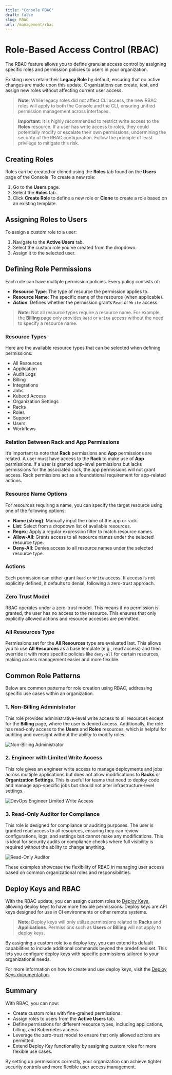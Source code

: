 ```yaml
---
title: "Console RBAC"
draft: false
slug: RBAC
url: /management/rbac
---
```


# Role-Based Access Control (RBAC)

The RBAC feature allows you to define granular access control by assigning specific roles and permission policies to users in your organization. 

Existing users retain their **Legacy Role** by default, ensuring that no active changes are made upon this update. Organizations can create, test, and assign new roles without affecting current user access.

> **Note**: While legacy roles did not affect CLI access, the new RBAC roles will apply to both the Console and the CLI, ensuring unified permission management across interfaces.

> **Important**: It is highly recommended to restrict write access to the **Roles** resource. If a user has write access to roles, they could potentially modify or escalate their own permissions, undermining the security of the RBAC configuration. Follow the principle of least privilege to mitigate this risk.

## Creating Roles

Roles can be created or cloned using the **Roles** tab found on the **Users** page of the Console. To create a new role:

1. Go to the **Users** page.
2. Select the **Roles** tab.
3. Click **Create Role** to define a new role or **Clone** to create a role based on an existing template.

## Assigning Roles to Users

To assign a custom role to a user:

1. Navigate to the **Active Users** tab.
2. Select the custom role you've created from the dropdown.
3. Assign it to the selected user.

## Defining Role Permissions

Each role can have multiple permission policies. Every policy consists of:
- **Resource Type**: The type of resource the permission applies to.
- **Resource Name**: The specific name of the resource (when applicable).
- **Action**: Defines whether the permission grants `Read` or `Write` access.

> **Note**: Not all resource types require a resource name. For example, the **Billing** page only provides `Read` or `Write` access without the need to specify a resource name.

### Resource Types

Here are the available resource types that can be selected when defining permissions:

- All Resources
- Application
- Audit Logs
- Billing
- Integrations
- Jobs
- Kubectl Access
- Organization Settings
- Racks
- Roles
- Support
- Users
- Workflows

### Relation Between Rack and App Permissions

It’s important to note that **Rack** permissions and **App** permissions are related. A user must have access to the **Rack** to make use of **App** permissions. If a user is granted app-level permissions but lacks permissions for the associated rack, the app permissions will not grant access. Rack permissions act as a foundational requirement for app-related actions.

### Resource Name Options

For resources requiring a name, you can specify the target resource using one of the following options:

- **Name (string)**: Manually input the name of the app or rack.
- **List**: Select from a dropdown list of available resources.
- **Regex**: Apply a regular expression filter to match resource names.
- **Allow-All**: Grants access to all resource names under the selected resource type.
- **Deny-All**: Denies access to all resource names under the selected resource type.

### Actions

Each permission can either grant `Read` or `Write` access. If access is not explicitly defined, it defaults to denial, following a zero-trust approach.

### Zero Trust Model

RBAC operates under a zero-trust model. This means if no permission is granted, the user has no access to the resource. This ensures that only explicitly allowed actions and resource accesses are permitted.

### All Resources Type

Permissions set for the **All Resources** type are evaluated last. This allows you to use **All Resources** as a base template (e.g., read access) and then override it with more specific policies like `deny-all` for certain resources, making access management easier and more flexible.

## Common Role Patterns

Below are common patterns for role creation using RBAC, addressing specific use cases within an organization.

### 1. Non-Billing Administrator

This role provides administrative-level write access to all resources except for the **Billing** page, where the user is denied access. Additionally, the role has read-only access to the **Users** and **Roles** resources, which is helpful for auditing and oversight without the ability to modify roles.

![Non-Billing Administrator](/images/documentation/management/rbac/example1.png)

### 2. Engineer with Limited Write Access

This role gives an engineer write access to manage deployments and jobs across multiple applications but does not allow modifications to **Racks** or **Organization Settings**. This is useful for teams that need to deploy code and manage app-specific jobs but should not alter infrastructure-level settings.

![DevOps Engineer Limited Write Access](/images/documentation/management/rbac/example2.png)

### 3. Read-Only Auditor for Compliance

This role is designed for compliance or auditing purposes. The user is granted read access to all resources, ensuring they can review configurations, logs, and settings but cannot make any modifications. This is ideal for security audits or compliance checks where full visibility is required without the ability to change anything.

![Read-Only Auditor](/images/documentation/management/rbac/example3.png)

These examples showcase the flexibility of RBAC in managing user access based on common organizational roles and responsibilities.

## Deploy Keys and RBAC

With the RBAC update, you can assign custom roles to [Deploy Keys](/management/deploy-keys), allowing deploy keys to have more flexible permissions. Deploy keys are API keys designed for use in CI environments or other remote systems.

> **Note**: Deploy keys will only utilize permissions related to **Racks** and **Applications**. Permissions such as **Users** or **Billing** will not apply to deploy keys.

By assigning a custom role to a deploy key, you can extend its default capabilities to include additional commands beyond the predefined set. This lets you configure deploy keys with specific permissions tailored to your organizational needs.

For more information on how to create and use deploy keys, visit the [Deploy Keys documentation](/management/deploy-keys).

## Summary

With RBAC, you can now:
- Create custom roles with fine-grained permissions.
- Assign roles to users from the **Active Users** tab.
- Define permissions for different resource types, including applications, billing, and Kubernetes access.
- Leverage the zero-trust model to ensure that only allowed actions are permitted.
- Extend Deploy Key functionality by assigning custom roles for more flexible use cases.

By setting up permissions correctly, your organization can achieve tighter security controls and more flexible user access management.

